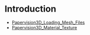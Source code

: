 # Introduction #

  * [Papervision3D\_Loading\_Mesh\_Files](Papervision3D_Loading_Mesh_Files.md)
  * [Papervision3D\_Material\_Texture](Papervision3D_Material_Texture.md)